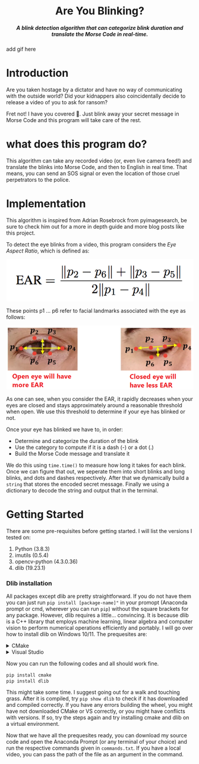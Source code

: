 <H1 align="center">
    Are You Blinking?
</H1>

<H5 align="center">
    A blink detection algorithm that can categorize blink duration and translate the Morse Code in real-time.
</H5>

add gif here

# Introduction

Are you taken hostage by a dictator and have no way of communicating with the outside world? Did your kidnappers also coincidentally decide to release a video of you to ask for ransom? 

Fret not! I have you covered 🤝. Just blink away your secret message in Morse Code and this program will take care of the rest.


# what does this program do?

This algorithm can take any recorded video (or, even live camera feed!) and translate the blinks into Morse Code, and then to English in real time. That means, you can send an SOS signal or even the location of those cruel perpetrators to the police. 


# Implementation

This algorithm is inspired from Adrian Rosebrock from pyimagesearch, be sure to check him out for a more in depth guide and more blog posts like this project. 


To detect the eye blinks from a video, this program considers the *Eye Aspect Ratio*, which is defined as:

<p align="center">
  <img src="equation.png" />
</p>

These points p1 ... p6 refer to facial landmarks associated with the eye as follows: 

<p align="center">
  <img src="eyeimage.png" />
</p>

As one can see, when you consider the EAR, it rapidly decreases when your eyes are closed and stays approximately around a reasonable threshold when open. We use this threshold to determine if your eye has blinked or not.

Once your eye has blinked we have to, in order: 

* Determine and categorize the duration of the blink
* Use the category to compute if it is a dash (-) or a dot (.)
* Build the Morse Code message and translate it 

We do this using `time.time()` to measure how long it takes for each blink. Once we can figure that out, we seperate them into short blinks and long blinks, and dots and dashes respectively. After that we dynamically build a `string` that stores the encoded secret message. Finally we using a dictionary to decode the string and output that in the terminal.

# Getting Started

There are some pre-requisites before getting started. I will list the versions I tested on:

1. Python (3.8.3)
2. imutils (0.5.4)
3. opencv-python (4.3.0.36)
4. dlib (19.23.1)

### Dlib installation

All packages except dlib are pretty straightforward. If you do not have them you can just run ```pip install [package-name]"``` in your promopt (Anaconda prompt or cmd, wherever you can run `pip`) without the square brackets for any package. However, dlib requires a little... convincing. It is because dlib is a C++ library that employs machine learning, linear algebra and computer vision to perform numerical operations efficiently and portably. I will go over how to install dlib on Windows 10/11. The prequesites are:

<details> 
  <summary> CMake </summary>    
    Dlib is written in C/C++, and your computer needs to *build* the package, so you need something that can automate that build process. Head over here and download the file that is the best for you. I recommend the .msi file since it is much easier (tip - make sure to add the Windows PATH during installation) :
    
    
<p align="center">
  <img src="equation.png" />
</p>
    
    After that just follow the steps in the installer
</details>


<details>
    <summary>Visual Studio</summary>
    This one can be a little tricky. While Visual Studio is a great tool that functions as a compiler for the C based packages/libraries, what we really need is the C++ CMake tools for Windows option that is provided as an optional addition when you install Visual Studio. Head over here to download it. Once you are on the screen where you can select the different modules to download, you can refer to this image to make sure you are downloading the right tools for this program:
    
    <img src="vs.png"/>
</details>

Now you can run the following codes and all should work fine.

```
pip install cmake
pip install dlib
```

This might take some time. I suggest going out for a walk and touching grass. After it is compiled, try `pip show dlib` to check if it has downloaded and compiled correctly. If you have any errors building the wheel, you might have not downloaded CMake or VS correctly, or you might have conflicts with versions. If so, try the steps again and try installing cmake and dlib on a virtual environment. 


Now that we have all the prequesites ready, you can download my source code and open the Anaconda Prompt (or any terminal of your choice) and run the respective commands given in `commands.txt`. If you have a local video, you can pass the path of the file as an argument in the command.
